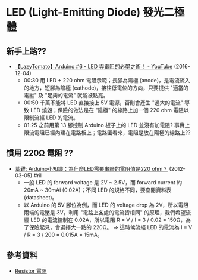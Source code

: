# LED (Light-Emitting Diode) 發光二極體

## 新手上路??

  - [【LazyTomato】Arduino \#6 \- LED 與電阻的必學之術！ \- YouTube](https://www.youtube.com/watch?v=cWEJMusT-hI) (2016-12-04)
      - 00:30 用 LED + 220 ohm 電阻示範；長腳為陽極 (anode)，是電流流入的地方，短腳為陰極 (cathode)，接往低電位的方向，只要提供 "適當的電壓" 及 "足夠的電流" 就能被點亮。
      - 00:50 千萬不能將 LED 直接接上 5V 電源，否則會產生 "過大的電流" 導致 LED 燒毀；保險的做法是在 "陰極" 的線路上加一個 220 ohm 電阻以限制流經 LED 的電流。
      - 01:25 之前用第 13 腳控制 Arduino 板子上的 LED 並沒有加電阻? 事實上限流電阻已經內建在電路板上；電路圖看來，電阻是放在陽極的線路上??

## 慣用 220Ω 電阻 ??

  - [葉難: Arduino小知識：為什麼LED需要串聯的電阻值是220 ohm？](http://yehnan.blogspot.com/2012/03/arduinoled220-ohm.html) (2012-03-05) #ril
      - 一般 LED 的 forward voltage 是 2V ~ 2.5V，而 forward current 約 20mA ~ 30mAi (0.02A)；不同 LED 的規格不同，要查閱資料表 (datasheet)。
      - 以 Arduino 的 5V 腳位為例，而 LED 的 voltage drop 為 2V，所以電阻兩端的電壓是 3V，利用 "電路上各處的電流皆相同" 的原理，我們希望流經 LED 的電流控制在 0.02A，所以電阻 R = V / I = 3 / 0.02 = 150Ω，為了保險起見，會選擇大一點的 220Ω。 => 這時候流經 LED 的電流為 I = V / R = 3 / 200 = 0.015A = 15mA。

## 參考資料

  - [Resistor 電阻](resistor.md)